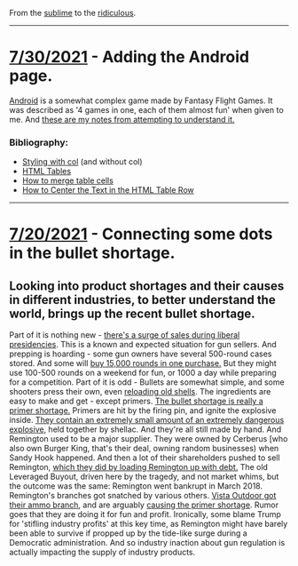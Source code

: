From the [sublime](https://www.youtube.com/watch?v=CNUTlKqSO-I) to the [ridiculous](https://www.youtube.com/watch?v=zy9FkAXMBfk).

--------------------------------------------------------------------

# [7/30/2021](#07302021)  - Adding the Android page.

[Android](https://www.fantasyflightgames.com/en/products/android/) is a somewhat complex game made by Fantasy Flight Games. It was described as '4 games in one, each of them almost fun' when given to me. And [these are my notes from attempting to understand it.](/Android.html)

### Bibliography:

- [Styling with col](https://developer.mozilla.org/en-US/docs/Learn/HTML/Tables/Basics) (and without col)
- [HTML Tables](https://www.w3schools.com/html/html_tables.asp)
- [How to merge table cells](https://www.computerhope.com/issues/ch001655.htm)
- [How to Center the Text in the HTML Table Row](https://www.w3docs.com/snippets/css/how-to-center-the-text-in-html-table-row.html)

--------------------------------------------------------------------

# [7/20/2021](#07202021)  - Connecting some dots in the bullet shortage.

## Looking into product shortages and their causes in different industries, to better understand the world, brings up the recent bullet shortage.
 
Part of it is nothing new - [there's a surge of sales during liberal presidencies](https://www.19fortyfive.com/2021/01/bullet-shortage-why-ammo-prices-are-going-sky-high/). This is a known and expected situation for gun sellers. And prepping is hoarding - some gun owners have several 500-round cases stored. And some will [buy 15,000 rounds in one purchase.](https://www.ktvb.com/article/news/local/growing-idaho/shell-ammo-shortage-bites-industry-guns-firearms/277-88a06712-3c39-4f90-ac33-8b8aaf46b591) But they might use 100-500 rounds on a weekend for fun, or 1000 a day while preparing for a competition. 
Part of it is odd - Bullets are somewhat simple, and some shooters press their own, even [reloading old shells](https://www.gunsamerica.com/digest/reloading-primers/). The ingredients are easy to make and get - except primers. [The bullet shortage is really a primer shortage.](https://blog.thebestshootingsite.com/2021/02/19/is-the-ammunition-shortage-real-or-manufactured/)
Primers are hit by the firing pin, and ignite the explosive inside. [They contain an extremely small amount of an extremely dangerous explosive](https://aardvarkreloading.com/resources/homemadeprimercourse.pdf), held together by shellac. And they're all still made by hand. 
And Remington used to be a major supplier. They were owned by Cerberus [who also own Burger King, that's their deal, owning random businesses) when Sandy Hook happened. And then a lot of their shareholders pushed to sell Remington, [which they did by loading Remington up with debt.](https://www.bustle.com/p/why-did-remington-go-bankrupt-the-gun-company-might-want-to-look-to-trump-8600992) The old Leveraged Buyout, driven here by the tragedy, and not market whims, but the outcome was the same: Remington went bankrupt in March 2018. 
Remington's branches got snatched by various others. [Vista Outdoor got their ammo branch](https://www.shootingsportsretailer.com/news/breakup-plans-announced-for-remington-arms-and-its-associated-companies), and are arguably [causing the primer shortage](https://blog.thebestshootingsite.com/2021/02/19/is-the-ammunition-shortage-real-or-manufactured). Rumor goes that they are doing it for fun and profit.
Ironically, some blame Trump for 'stifling industry profits' at this key time, as Remington might have barely been able to survive if propped up by the tide-like surge during a Democratic administration. 
And so industry inaction about gun regulation is actually impacting the supply of industry products.
